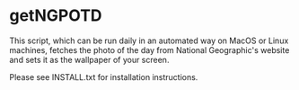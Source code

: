 # getNGPOTD

This script, which can be run daily in an automated way on MacOS or Linux machines, fetches the photo of the day from National Geographic's website and sets it as the wallpaper of your screen.

Please see INSTALL.txt for installation instructions.
